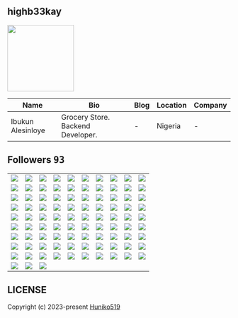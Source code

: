 ## highb33kay
<img src="https://avatars.githubusercontent.com/u/89009222?v=4" width="150" />

| Name | Bio | Blog | Location | Company |
| -- | -- | -- | -- | -- |
| Ibukun Alesinloye | Grocery Store. Backend Developer. | - | Nigeria | - |

## Followers <kbd>93</kbd>

<table width="100%">
  <tr width="100%">
    <td width="10%" align="center">
      <a href="https://github.com/kristinatech">
        <img src="https://avatars.githubusercontent.com/u/173994338?v=4" />
      </a>
    </td>
    <td width="10%" align="center">
      <a href="https://github.com/WhityGhost">
        <img src="https://avatars.githubusercontent.com/u/173943107?v=4" />
      </a>
    </td>
    <td width="10%" align="center">
      <a href="https://github.com/AhmMashhour">
        <img src="https://avatars.githubusercontent.com/u/172208339?v=4" />
      </a>
    </td>
    <td width="10%" align="center">
      <a href="https://github.com/rust-sol">
        <img src="https://avatars.githubusercontent.com/u/171685359?v=4" />
      </a>
    </td>
    <td width="10%" align="center">
      <a href="https://github.com/devffery">
        <img src="https://avatars.githubusercontent.com/u/168239593?v=4" />
      </a>
    </td>
    <td width="10%" align="center">
      <a href="https://github.com/GrayMamoru">
        <img src="https://avatars.githubusercontent.com/u/161590789?v=4" />
      </a>
    </td>
    <td width="10%" align="center">
      <a href="https://github.com/traderstechie">
        <img src="https://avatars.githubusercontent.com/u/157147881?v=4" />
      </a>
    </td>
    <td width="10%" align="center">
      <a href="https://github.com/brajesh708">
        <img src="https://avatars.githubusercontent.com/u/154889477?v=4" />
      </a>
    </td>
    <td width="10%" align="center">
      <a href="https://github.com/MariyamSiddiqui">
        <img src="https://avatars.githubusercontent.com/u/153370326?v=4" />
      </a>
    </td>
    <td width="10%" align="center">
      <a href="https://github.com/tothetop430">
        <img src="https://avatars.githubusercontent.com/u/153297575?v=4" />
      </a>
    </td>
  </tr><tr width="100%">
    <td width="10%" align="center">
      <a href="https://github.com/Origina-sudo">
        <img src="https://avatars.githubusercontent.com/u/153220367?v=4" />
      </a>
    </td>
    <td width="10%" align="center">
      <a href="https://github.com/samarjit-sahoo">
        <img src="https://avatars.githubusercontent.com/u/145245473?v=4" />
      </a>
    </td>
    <td width="10%" align="center">
      <a href="https://github.com/Reiderade">
        <img src="https://avatars.githubusercontent.com/u/143820479?v=4" />
      </a>
    </td>
    <td width="10%" align="center">
      <a href="https://github.com/Benson-Ogheneochuko">
        <img src="https://avatars.githubusercontent.com/u/142100729?v=4" />
      </a>
    </td>
    <td width="10%" align="center">
      <a href="https://github.com/Timon-star-max">
        <img src="https://avatars.githubusercontent.com/u/141898048?v=4" />
      </a>
    </td>
    <td width="10%" align="center">
      <a href="https://github.com/Nakshatra05">
        <img src="https://avatars.githubusercontent.com/u/139595090?v=4" />
      </a>
    </td>
    <td width="10%" align="center">
      <a href="https://github.com/neyo55">
        <img src="https://avatars.githubusercontent.com/u/128255233?v=4" />
      </a>
    </td>
    <td width="10%" align="center">
      <a href="https://github.com/laraadeboye">
        <img src="https://avatars.githubusercontent.com/u/126986992?v=4" />
      </a>
    </td>
    <td width="10%" align="center">
      <a href="https://github.com/uloamaka">
        <img src="https://avatars.githubusercontent.com/u/124861912?v=4" />
      </a>
    </td>
    <td width="10%" align="center">
      <a href="https://github.com/ADESUYI03">
        <img src="https://avatars.githubusercontent.com/u/122834480?v=4" />
      </a>
    </td>
  </tr><tr width="100%">
    <td width="10%" align="center">
      <a href="https://github.com/alexindevs">
        <img src="https://avatars.githubusercontent.com/u/122297619?v=4" />
      </a>
    </td>
    <td width="10%" align="center">
      <a href="https://github.com/OracleBrain">
        <img src="https://avatars.githubusercontent.com/u/121432807?v=4" />
      </a>
    </td>
    <td width="10%" align="center">
      <a href="https://github.com/KalminX">
        <img src="https://avatars.githubusercontent.com/u/118700541?v=4" />
      </a>
    </td>
    <td width="10%" align="center">
      <a href="https://github.com/favourachara07">
        <img src="https://avatars.githubusercontent.com/u/117769291?v=4" />
      </a>
    </td>
    <td width="10%" align="center">
      <a href="https://github.com/Sorphy">
        <img src="https://avatars.githubusercontent.com/u/116808769?v=4" />
      </a>
    </td>
    <td width="10%" align="center">
      <a href="https://github.com/willgee9531">
        <img src="https://avatars.githubusercontent.com/u/111228068?v=4" />
      </a>
    </td>
    <td width="10%" align="center">
      <a href="https://github.com/ZEED2468">
        <img src="https://avatars.githubusercontent.com/u/111066598?v=4" />
      </a>
    </td>
    <td width="10%" align="center">
      <a href="https://github.com/SirhmVFX">
        <img src="https://avatars.githubusercontent.com/u/111003107?v=4" />
      </a>
    </td>
    <td width="10%" align="center">
      <a href="https://github.com/StarmannRassy">
        <img src="https://avatars.githubusercontent.com/u/110991734?v=4" />
      </a>
    </td>
    <td width="10%" align="center">
      <a href="https://github.com/Vadorexy">
        <img src="https://avatars.githubusercontent.com/u/109991442?v=4" />
      </a>
    </td>
  </tr><tr width="100%">
    <td width="10%" align="center">
      <a href="https://github.com/ramin123">
        <img src="https://avatars.githubusercontent.com/u/109870123?v=4" />
      </a>
    </td>
    <td width="10%" align="center">
      <a href="https://github.com/Pius-aaron04">
        <img src="https://avatars.githubusercontent.com/u/109699819?v=4" />
      </a>
    </td>
    <td width="10%" align="center">
      <a href="https://github.com/Esther-EA">
        <img src="https://avatars.githubusercontent.com/u/108873142?v=4" />
      </a>
    </td>
    <td width="10%" align="center">
      <a href="https://github.com/Cyberguru1">
        <img src="https://avatars.githubusercontent.com/u/107911619?v=4" />
      </a>
    </td>
    <td width="10%" align="center">
      <a href="https://github.com/Oluwaseg">
        <img src="https://avatars.githubusercontent.com/u/107188941?v=4" />
      </a>
    </td>
    <td width="10%" align="center">
      <a href="https://github.com/Praise4997">
        <img src="https://avatars.githubusercontent.com/u/105294622?v=4" />
      </a>
    </td>
    <td width="10%" align="center">
      <a href="https://github.com/ikegabriel">
        <img src="https://avatars.githubusercontent.com/u/104945296?v=4" />
      </a>
    </td>
    <td width="10%" align="center">
      <a href="https://github.com/joemickie">
        <img src="https://avatars.githubusercontent.com/u/104386950?v=4" />
      </a>
    </td>
    <td width="10%" align="center">
      <a href="https://github.com/imcobrakai">
        <img src="https://avatars.githubusercontent.com/u/101505759?v=4" />
      </a>
    </td>
    <td width="10%" align="center">
      <a href="https://github.com/Muhammad235">
        <img src="https://avatars.githubusercontent.com/u/101328329?v=4" />
      </a>
    </td>
  </tr><tr width="100%">
    <td width="10%" align="center">
      <a href="https://github.com/Abdraman123">
        <img src="https://avatars.githubusercontent.com/u/99790447?v=4" />
      </a>
    </td>
    <td width="10%" align="center">
      <a href="https://github.com/cyber330d">
        <img src="https://avatars.githubusercontent.com/u/97829437?v=4" />
      </a>
    </td>
    <td width="10%" align="center">
      <a href="https://github.com/naruhitokaide">
        <img src="https://avatars.githubusercontent.com/u/96631656?v=4" />
      </a>
    </td>
    <td width="10%" align="center">
      <a href="https://github.com/george0st">
        <img src="https://avatars.githubusercontent.com/u/95856749?v=4" />
      </a>
    </td>
    <td width="10%" align="center">
      <a href="https://github.com/dapoadedire">
        <img src="https://avatars.githubusercontent.com/u/95668340?v=4" />
      </a>
    </td>
    <td width="10%" align="center">
      <a href="https://github.com/Sidney2022">
        <img src="https://avatars.githubusercontent.com/u/95450885?v=4" />
      </a>
    </td>
    <td width="10%" align="center">
      <a href="https://github.com/Charlesmbuu">
        <img src="https://avatars.githubusercontent.com/u/95209529?v=4" />
      </a>
    </td>
    <td width="10%" align="center">
      <a href="https://github.com/thenoblet">
        <img src="https://avatars.githubusercontent.com/u/94556990?v=4" />
      </a>
    </td>
    <td width="10%" align="center">
      <a href="https://github.com/somekindofwallflower">
        <img src="https://avatars.githubusercontent.com/u/90985750?v=4" />
      </a>
    </td>
    <td width="10%" align="center">
      <a href="https://github.com/Peliah">
        <img src="https://avatars.githubusercontent.com/u/89088064?v=4" />
      </a>
    </td>
  </tr><tr width="100%">
    <td width="10%" align="center">
      <a href="https://github.com/genevieveikechukwu">
        <img src="https://avatars.githubusercontent.com/u/89016548?v=4" />
      </a>
    </td>
    <td width="10%" align="center">
      <a href="https://github.com/Panther-12">
        <img src="https://avatars.githubusercontent.com/u/87605179?v=4" />
      </a>
    </td>
    <td width="10%" align="center">
      <a href="https://github.com/jrohitofficial">
        <img src="https://avatars.githubusercontent.com/u/84499372?v=4" />
      </a>
    </td>
    <td width="10%" align="center">
      <a href="https://github.com/Bluel0la">
        <img src="https://avatars.githubusercontent.com/u/83653154?v=4" />
      </a>
    </td>
    <td width="10%" align="center">
      <a href="https://github.com/ejena-black">
        <img src="https://avatars.githubusercontent.com/u/82546415?v=4" />
      </a>
    </td>
    <td width="10%" align="center">
      <a href="https://github.com/Afomachinenye">
        <img src="https://avatars.githubusercontent.com/u/81525795?v=4" />
      </a>
    </td>
    <td width="10%" align="center">
      <a href="https://github.com/Charles-Chrismann">
        <img src="https://avatars.githubusercontent.com/u/78157563?v=4" />
      </a>
    </td>
    <td width="10%" align="center">
      <a href="https://github.com/kailashchoudhary11">
        <img src="https://avatars.githubusercontent.com/u/75559082?v=4" />
      </a>
    </td>
    <td width="10%" align="center">
      <a href="https://github.com/ramazancetinkaya">
        <img src="https://avatars.githubusercontent.com/u/75214035?v=4" />
      </a>
    </td>
    <td width="10%" align="center">
      <a href="https://github.com/Olatomiw">
        <img src="https://avatars.githubusercontent.com/u/72770851?v=4" />
      </a>
    </td>
  </tr><tr width="100%">
    <td width="10%" align="center">
      <a href="https://github.com/JohnMwendwa">
        <img src="https://avatars.githubusercontent.com/u/72663882?v=4" />
      </a>
    </td>
    <td width="10%" align="center">
      <a href="https://github.com/44437">
        <img src="https://avatars.githubusercontent.com/u/70232286?v=4" />
      </a>
    </td>
    <td width="10%" align="center">
      <a href="https://github.com/Dev-wonderful">
        <img src="https://avatars.githubusercontent.com/u/69244197?v=4" />
      </a>
    </td>
    <td width="10%" align="center">
      <a href="https://github.com/Trojanhorse7">
        <img src="https://avatars.githubusercontent.com/u/67784572?v=4" />
      </a>
    </td>
    <td width="10%" align="center">
      <a href="https://github.com/ubongedem78">
        <img src="https://avatars.githubusercontent.com/u/66006259?v=4" />
      </a>
    </td>
    <td width="10%" align="center">
      <a href="https://github.com/demilade111">
        <img src="https://avatars.githubusercontent.com/u/64733187?v=4" />
      </a>
    </td>
    <td width="10%" align="center">
      <a href="https://github.com/Micah-Shallom">
        <img src="https://avatars.githubusercontent.com/u/64049432?v=4" />
      </a>
    </td>
    <td width="10%" align="center">
      <a href="https://github.com/AshadeSamson">
        <img src="https://avatars.githubusercontent.com/u/63910908?v=4" />
      </a>
    </td>
    <td width="10%" align="center">
      <a href="https://github.com/omotomiwa26">
        <img src="https://avatars.githubusercontent.com/u/63565116?v=4" />
      </a>
    </td>
    <td width="10%" align="center">
      <a href="https://github.com/Nzube-ctrl">
        <img src="https://avatars.githubusercontent.com/u/61067145?v=4" />
      </a>
    </td>
  </tr><tr width="100%">
    <td width="10%" align="center">
      <a href="https://github.com/Leona-cloud">
        <img src="https://avatars.githubusercontent.com/u/60227761?v=4" />
      </a>
    </td>
    <td width="10%" align="center">
      <a href="https://github.com/Godstime01">
        <img src="https://avatars.githubusercontent.com/u/59960108?v=4" />
      </a>
    </td>
    <td width="10%" align="center">
      <a href="https://github.com/BEPb">
        <img src="https://avatars.githubusercontent.com/u/57312267?v=4" />
      </a>
    </td>
    <td width="10%" align="center">
      <a href="https://github.com/rajiss-ctrl">
        <img src="https://avatars.githubusercontent.com/u/54511911?v=4" />
      </a>
    </td>
    <td width="10%" align="center">
      <a href="https://github.com/Thelma101">
        <img src="https://avatars.githubusercontent.com/u/50399915?v=4" />
      </a>
    </td>
    <td width="10%" align="center">
      <a href="https://github.com/Alfrycodes">
        <img src="https://avatars.githubusercontent.com/u/50239868?v=4" />
      </a>
    </td>
    <td width="10%" align="center">
      <a href="https://github.com/kaleabendrias">
        <img src="https://avatars.githubusercontent.com/u/48369281?v=4" />
      </a>
    </td>
    <td width="10%" align="center">
      <a href="https://github.com/hocinebouarara">
        <img src="https://avatars.githubusercontent.com/u/47678189?v=4" />
      </a>
    </td>
    <td width="10%" align="center">
      <a href="https://github.com/PremChapagain">
        <img src="https://avatars.githubusercontent.com/u/47587012?v=4" />
      </a>
    </td>
    <td width="10%" align="center">
      <a href="https://github.com/Kansoldev">
        <img src="https://avatars.githubusercontent.com/u/46847053?v=4" />
      </a>
    </td>
  </tr><tr width="100%">
    <td width="10%" align="center">
      <a href="https://github.com/Danitex24">
        <img src="https://avatars.githubusercontent.com/u/45074678?v=4" />
      </a>
    </td>
    <td width="10%" align="center">
      <a href="https://github.com/CFCIfe">
        <img src="https://avatars.githubusercontent.com/u/41754661?v=4" />
      </a>
    </td>
    <td width="10%" align="center">
      <a href="https://github.com/bambi-bf">
        <img src="https://avatars.githubusercontent.com/u/38547278?v=4" />
      </a>
    </td>
    <td width="10%" align="center">
      <a href="https://github.com/preethamb97">
        <img src="https://avatars.githubusercontent.com/u/31663960?v=4" />
      </a>
    </td>
    <td width="10%" align="center">
      <a href="https://github.com/Kwynto">
        <img src="https://avatars.githubusercontent.com/u/31433211?v=4" />
      </a>
    </td>
    <td width="10%" align="center">
      <a href="https://github.com/Ikechukwu11">
        <img src="https://avatars.githubusercontent.com/u/29893691?v=4" />
      </a>
    </td>
    <td width="10%" align="center">
      <a href="https://github.com/iotstudent">
        <img src="https://avatars.githubusercontent.com/u/29554681?v=4" />
      </a>
    </td>
    <td width="10%" align="center">
      <a href="https://github.com/Sn0wF1re">
        <img src="https://avatars.githubusercontent.com/u/25577360?v=4" />
      </a>
    </td>
    <td width="10%" align="center">
      <a href="https://github.com/aleksifuna">
        <img src="https://avatars.githubusercontent.com/u/24822934?v=4" />
      </a>
    </td>
    <td width="10%" align="center">
      <a href="https://github.com/Daud94">
        <img src="https://avatars.githubusercontent.com/u/20281597?v=4" />
      </a>
    </td>
  </tr><tr width="100%">
    <td width="10%" align="center">
      <a href="https://github.com/IDouble">
        <img src="https://avatars.githubusercontent.com/u/18186995?v=4" />
      </a>
    </td>
    <td width="10%" align="center">
      <a href="https://github.com/vivekweb2013">
        <img src="https://avatars.githubusercontent.com/u/7036736?v=4" />
      </a>
    </td>
    <td width="10%" align="center">
      <a href="https://github.com/gamemann">
        <img src="https://avatars.githubusercontent.com/u/6509565?v=4" />
      </a>
    </td>
    <td width="10%" align="center">
    </td>
    <td width="10%" align="center">
    </td>
    <td width="10%" align="center">
    </td>
    <td width="10%" align="center">
    </td>
    <td width="10%" align="center">
    </td>
    <td width="10%" align="center">
    </td>
    <td width="10%" align="center">
    </td>
  </tr>
</table>

## LICENSE
Copyright (c) 2023-present [Huniko519](https://github.com/Huniko519)
